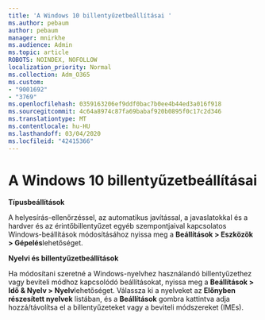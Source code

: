 ```yaml
---
title: 'A Windows 10 billentyűzetbeállításai '
ms.author: pebaum
author: pebaum
manager: mnirkhe
ms.audience: Admin
ms.topic: article
ROBOTS: NOINDEX, NOFOLLOW
localization_priority: Normal
ms.collection: Adm_O365
ms.custom:
- "9001692"
- "3769"
ms.openlocfilehash: 0359163206ef9ddf0bac7b0ee4b44ed3a016f918
ms.sourcegitcommit: 4c64a8974c87fa69babaf920b0895f0c17c2d346
ms.translationtype: MT
ms.contentlocale: hu-HU
ms.lasthandoff: 03/04/2020
ms.locfileid: "42415366"
---
```

# <a name="keyboard-settings-in-windows-10"></a>A Windows 10 billentyűzetbeállításai

**Típusbeállítások**

A helyesírás-ellenőrzéssel, az automatikus javítással, a javaslatokkal és a hardver és az érintőbillentyűzet egyéb szempontjaival kapcsolatos Windows-beállítások módosításához nyissa meg a **Beállítások > Eszközök > Gépelés**lehetőséget. 

**Nyelvi és billentyűzetbeállítások**

Ha módosítani szeretné a Windows-nyelvhez használandó billentyűzethez vagy beviteli módhoz kapcsolódó beállításokat, nyissa meg a **Beállítások > Idő & Nyelv > Nyelv**lehetőséget. Válassza ki a nyelveket az **Előnyben részesített nyelvek** listában, és a **Beállítások** gombra kattintva adja hozzá/távolítsa el a billentyűzeteket vagy a beviteli módszereket (IMEs).
